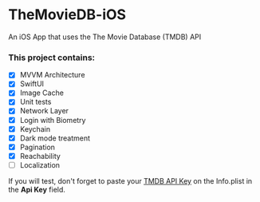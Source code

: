 # TheMovieDB-iOS
An iOS App that uses the The Movie Database (TMDB) API

### This project contains:
- [x] MVVM Architecture
- [x] SwiftUI
- [x] Image Cache
- [x] Unit tests
- [x] Network Layer
- [x] Login with Biometry
- [x] Keychain
- [x] Dark mode treatment
- [x] Pagination
- [x] Reachability
- [ ] Localization

If you will test, don't forget to paste your [TMDB API Key](https://www.themoviedb.org/settings/api) on the Info.plist in the **Api Key** field.

